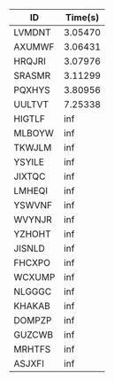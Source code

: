 |ID|Time(s)|
|-|-|
|LVMDNT|3.05470|
|AXUMWF|3.06431|
|HRQJRI|3.07976|
|SRASMR|3.11299|
|PQXHYS|3.80956|
|UULTVT|7.25338|
|HIGTLF|inf|
|MLBOYW|inf|
|TKWJLM|inf|
|YSYILE|inf|
|JIXTQC|inf|
|LMHEQI|inf|
|YSWVNF|inf|
|WVYNJR|inf|
|YZHOHT|inf|
|JISNLD|inf|
|FHCXPO|inf|
|WCXUMP|inf|
|NLGGGC|inf|
|KHAKAB|inf|
|DOMPZP|inf|
|GUZCWB|inf|
|MRHTFS|inf|
|ASJXFI|inf|
